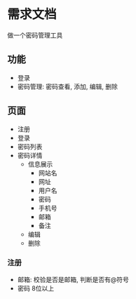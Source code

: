 # 需求文档

做一个密码管理工具

## 功能

- 登录
- 密码管理: 密码查看, 添加, 编辑, 删除

## 页面

- 注册
- 登录
- 密码列表
- 密码详情
    - 信息展示
        - 网站名
        - 网址
        - 用户名
        - 密码
        - 手机号
        - 邮箱
        - 备注
    - 编辑
    - 删除

### 注册

- 邮箱: 校验是否是邮箱, 判断是否有@符号
- 密码 8位以上



    




